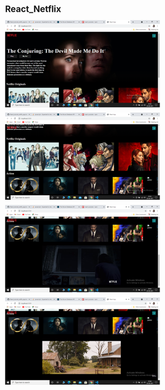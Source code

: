 # React_Netflix

<img src="https://github.com/vishnusiju/React_Netflix/blob/main/NF-R/nr1.png"><br>

<img src="https://github.com/vishnusiju/React_Netflix/blob/main/NF-R/nr2.png"><br>

<img src="https://github.com/vishnusiju/React_Netflix/blob/main/NF-R/nr3.png"><br>

<img src="https://github.com/vishnusiju/React_Netflix/blob/main/NF-R/nr4.png"><br>
